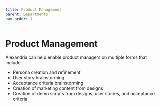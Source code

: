 ```yaml
---
title: Product Management
parent: Departments
nav_order: 1
---
```


# Product Management

Alexandria can help enable product managers on multiple forms that include:

* Persona creation and refinement
* User story brainstorming
* Acceptance criteria brainstorming
* Creation of marketing content from designs
* Creation of demo scripts from designs, user stories, and acceptance criteria
